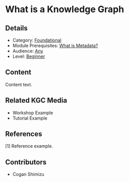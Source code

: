 # What is a Knowledge Graph
## Details
* Category: [Foundational](../categories/Foundational.md)
* Module Prerequisites: [What is Metadata?](../modules/What_is_Metadata?.md)
* Audience: [Any](../audiences/Any.md)
* Level: [Beginner](../levels/Beginner.md)

## Content
Content text.

## Related KGC Media
* Workshop Example
* Tutorial Example

## References
[1] Reference example.

## Contributors
* Cogan Shimizu
